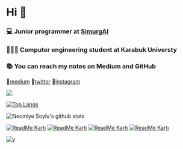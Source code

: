# Hi  🤗

### 💻 Junior programmer at [SimurgAI](https://www.simurgai.com) 

### 👩🏻‍💻 Computer engineering student at Karabuk Universty

### 📚 You can reach my notes on Medium and GitHub
🔗[medium](https://medium.com/@necmiyesoylu) 🔗[twitter](https://twitter.com/necmiye_soylu) 🔗[instagram](https://www.instagram.com)

![](https://komarev.com/ghpvc/?username=NecmiyeSoylu)

[![Top Langs](https://github-readme-stats.vercel.app/api/top-langs/?username=NecmiyeSoylu&layout=compact&exclude_repo=github-readme-stats,anuraghazra.github.io)](https://github.com/anuraghazra/github-readme-stats)

![Necmiye Soylu's github stats](https://github-readme-stats.vercel.app/api?username=NecmiyeSoylu&hide=contribs,prs,issues,stars&include_all_commits=true&count_private=true&show_icons=true&icon_color=#E3E4FA&text_color=daf7dc&bg_color=151515)

[![ReadMe Kartı](https://github-readme-stats.vercel.app/api/pin/?username=NecmiyeSoylu&repo=c_examples)](https://github.com/NecmiyeSoylu/c_examples)
[![ReadMe Kartı](https://github-readme-stats.vercel.app/api/pin/?username=NecmiyeSoylu&repo=cpp_examples)](https://github.com/NecmiyeSoylu/cpp_examples)
[![ReadMe Kartı](https://github-readme-stats.vercel.app/api/pin/?username=NecmiyeSoylu&repo=java_examples)](https://github.com/NecmiyeSoylu/java_examples)
[![ReadMe Kartı](https://github-readme-stats.vercel.app/api/pin/?username=NecmiyeSoylu&repo=programmingLanguage_II)](https://github.com/NecmiyeSoylu/ProgrammingLanguage_II)

![y ](https://media-exp2.licdn.com/dms/image/C4D0BAQGAxZB9nanFMg/company-logo_200_200/0/1604772619897?e=2147483647&v=beta&t=SBvpybEkQXhX3NmBmIB_weyyorYhk-XK_qnUYKa0LEg)
